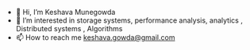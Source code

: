 - 👋 Hi, I’m Keshava Munegowda
- 👀 I’m interested in storage systems, performance analysis, analytics , Distributed systems , Algorithms
- 📫 How to reach me  keshava.gowda@gmail.com

<!---
kmgowda/kmgowda is a ✨ special ✨ repository because its `README.md` (this file) appears on your GitHub profile.
You can click the Preview link to take a look at your changes.
--->
